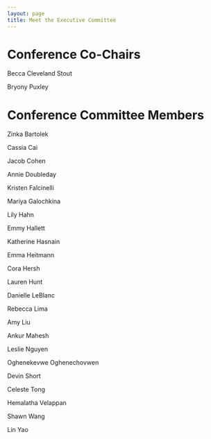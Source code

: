 ```yaml
---
layout: page
title: Meet the Executive Committee
---
```


# Conference Co-Chairs
Becca Cleveland Stout

Bryony Puxley



# Conference Committee Members
Zinka Bartolek

Cassia Cai

Jacob Cohen

Annie Doubleday

Kristen Falcinelli

Mariya Galochkina

Lily Hahn

Emmy Hallett

Katherine Hasnain

Emma Heitmann

Cora Hersh


Lauren Hunt

Danielle LeBlanc

Rebecca Lima

Amy Liu

Ankur Mahesh 

Leslie Nguyen


Oghenekevwe Oghenechovwen

Devin Short

Celeste Tong

Hemalatha Velappan 

Shawn Wang

Lin Yao